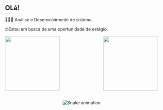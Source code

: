 ## OLá!
👩🏽‍💻 Análise e Desenvolvimente de sistema.  

🤓Estou em busca de uma oportunidade de estágio.

<div>
  
  <img  height="180em" src="https://github-readme-stats.vercel.app/api?username=AlineNeri&show_icons=true&theme=great-gatsby&include_all_commits=true&count_private=true"/>
  <img align="right" height="180em" src="https://github-readme-stats.vercel.app/api/top-langs/?username=Alineneri&layout=compact&langs_count=16&theme=great-gatsby"/>

</div>
<br>

<div  align="center"> 
    <div/>
    
![Snake animation](https://github.com/LuigiGF/LuigiGF/blob/output/github-contribution-grid-snake.svg)
    

